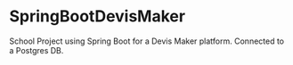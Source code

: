# SpringBootDevisMaker
School Project using Spring Boot for a Devis Maker platform.
Connected to a Postgres DB.

